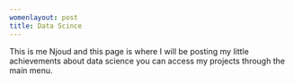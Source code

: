 ```yaml
---
womenlayout: post
title: Data Scince 
---
```


This is me Njoud and this page is where I will be posting my little achievements about data science you can access my projects through the main menu. 




